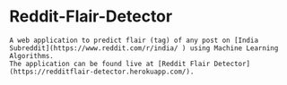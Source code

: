 # Reddit-Flair-Detector

    A web application to predict flair (tag) of any post on [India Subreddit](https://www.reddit.com/r/india/ ) using Machine Learning Algorithms.
    The application can be found live at [Reddit Flair Detector](https://redditflair-detector.herokuapp.com/).
    
    
